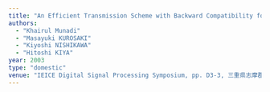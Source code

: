 ```yaml
---
title: "An Efficient Transmission Scheme with Backward Compatibility for JPEG2000 Coded Images over Packet Loss Environment"
authors:
  - "Khairul Munadi"
  - "Masayuki KUROSAKI"
  - "Kiyoshi NISHIKAWA"
  - "Hitoshi KIYA"
year: 2003
type: "domestic"
venue: "IEICE Digital Signal Processing Symposium, pp. D3-3, 三重県志摩郡磯部町, 2003-11-06."
---
```

